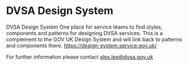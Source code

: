 # DVSA Design System
DVSA Design System One place for service teams to find styles, components and patterns for designing DVSA services.
This is a complement to the GOV UK Design System and will link back to patterns and components there. https://design-system.service.gov.uk/


For further information please contact alex.lee@dvsa.gov.uk

